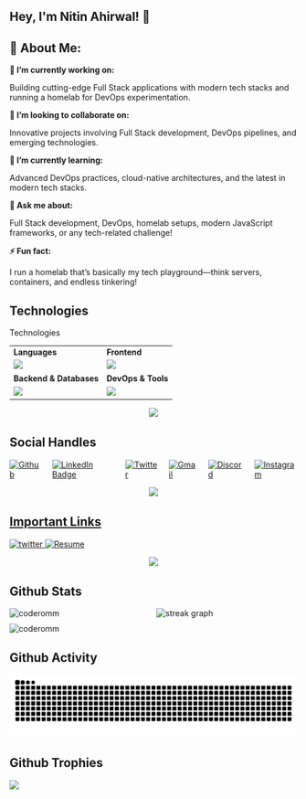 ## Hey, I'm Nitin Ahirwal! 👋

## 💫 About Me:

<b>🔭 I’m currently working on:</b>

Building cutting-edge Full Stack applications with modern tech stacks and running a homelab for DevOps experimentation.

<b>👯 I’m looking to collaborate on:</b>

Innovative projects involving Full Stack development, DevOps pipelines, and emerging technologies.

<b>🌱 I’m currently learning:</b>

Advanced DevOps practices, cloud-native architectures, and the latest in modern tech stacks.

<b>💬 Ask me about:</b>

Full Stack development, DevOps, homelab setups, modern JavaScript frameworks, or any tech-related challenge!

<b>⚡ Fun fact:</b>

I run a homelab that’s basically my tech playground—think servers, containers, and endless tinkering!
## Technologies

Technologies
<table>
 <tr> 
 <td><strong>Languages</strong>
 </td> 
 <td><strong>Frontend</strong>
 </td> 
 </tr> 
 <tr> <td><img src="https://skillicons.dev/icons?i=js,ts,python,go&theme=light">
 </td> 
 <td><img src="https://skillicons.dev/icons?i=react,nextjs,vue,tailwind,bootstrap&theme=light">
 </td> </tr> 
 <tr> <td><strong>Backend & Databases</strong>
 </td> 
 <td><strong>DevOps & Tools</strong></td> 
 </tr> 
 <tr> <td><img src="https://skillicons.dev/icons?i=nodejs,express,mongodb,postgresql,redis&theme=light">
 </td> 
 <td><img src="https://skillicons.dev/icons?i=docker,kubernetes,aws,git,jenkins,nginx&theme=light">
 </td> 
 </tr> 
 </table> <p align="center"><img src="https://capsule-render.vercel.app/api?type=rect&color=gradient&height=2.5&section=footer&reversal=true&colors=22C55E,D45E1B"/></p>

## Social Handles

<div style="display: flex; justify-content: start; align-items: center; gap: 20px; width: 100%;">
<a href="https://github.com/nitinahirwal">
        <img src="https://skillicons.dev/icons?i=github&theme=light" alt="Github" />
        </a>
<a href="https://www.linkedin.com/in/nitinahirwal/">
        <img src="https://skillicons.dev/icons?i=linkedin&theme=light"
            alt="LinkedIn Badge" />
    </a>
    <a href="https://x.com/nitinahirwal_in">
        <img src="https://skillicons.dev/icons?i=twitter&theme=light"
            alt="Twitter" />
    </a>
        <a href="mailto:contact@nitinahirwal.in">
        <img src="https://skillicons.dev/icons?i=gmail&theme=light" alt="Gmail" />
        </a>
        <a href="https://discord.com/channels/@nitinahirwal">
        <img src="https://skillicons.dev/icons?i=discord&theme=light"
            alt="Discord" />
    </a>
        <a href="https://www.instagram.com/nitinahirwal_in/">
        <img src="https://skillicons.dev/icons?i=instagram&theme=light"
            alt="Instagram" />
    
</div>
 
<p align="center"><img src="https://capsule-render.vercel.app/api?type=rect&color=gradient&height=2.5&section=footer&reversal=true&colors=22C55E,D45E1B"/></p>

## Important Links

<div>
    <a href="https://nitinahirwal.in/" target="_blank">
      <img src="https://img.shields.io/badge/Full Stack Portfolio-000000?style=for-the-badge&logo=vercel&logoColor=white" alt="twitter" />
    </a>
    <a href="https://omsharma.vercel.app/OmSharma_Nov2024.pdf" target="_blank">
      <img src="https://img.shields.io/badge/Resume-000000?style=for-the-badge&logo=doc&logoColor=white" alt="Resume" />
    </a>

  </div>
  
  <p align="center"><img src="https://capsule-render.vercel.app/api?type=rect&color=gradient&height=2.5&section=footer&reversal=true&colors=22C55E,D45E1B"/></p>

## Github Stats

<div style="display: flex; justify-content: space-between; width: 100%;">
  <img src="https://github-readme-stats.vercel.app/api?username=coderomm&theme=dark&show_icons=true&locale=en&card_width=450&hide_border=true" alt="coderomm" width="49%" />
  <img src="https://streak-stats.demolab.com?user=coderomm&theme=dark&hide_border=true&border_radius=5&card_width=450" width="49%" alt="streak graph" />
</div>
<div style="margin-top: 10px; display: flex; justify-content: space-between; width: 100%;">
  <img src="https://github-readme-stats.vercel.app/api/top-langs/?username=coderomm&theme=dark&show_icons=true&locale=en&card_width=450&hide_border=true" alt="coderomm" width="49%" />
</div>

## Github Activity

<p align="center">
  <img src="https://github.com/coderomm/coderomm/blob/output/github-contribution-grid-snake-dark.svg" alt="snake" />
</p>

## Github Trophies

![](https://github-profile-trophy.vercel.app/?username=coderomm&theme=gruvbox&no-frame=false&no-bg=true&margin-w=4)

